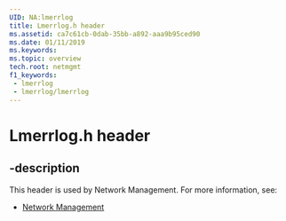 ```yaml
---
UID: NA:lmerrlog
title: Lmerrlog.h header
ms.assetid: ca7c61cb-0dab-35bb-a892-aaa9b95ced90
ms.date: 01/11/2019
ms.keywords: 
ms.topic: overview
tech.root: netmgmt
f1_keywords:
 - lmerrlog
 - lmerrlog/lmerrlog
---
```


# Lmerrlog.h header


## -description

This header is used by Network Management. For more information, see:

- [Network Management](../_netmgmt/index.md)

